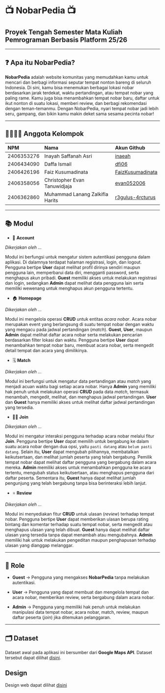# 📺 NobarPedia 📺
## Proyek Tengah Semester Mata Kuliah Pemrograman Berbasis Platform 25/26

---

## ❓ Apa itu NobarPedia?

**NobarPedia** adalah website komunitas yang memudahkan kamu untuk mencari dan berbagi informasi seputar tempat nonton bareng di seluruh Indonesia. Di sini, kamu bisa menemukan berbagai lokasi nobar berdasarkan jarak terdekat, waktu pertandingan, atau tempat nobar yang paling rame. Kamu juga bisa menambahkan tempat nobar baru, daftar untuk ikut nonton di suatu lokasi, memberi review, dan berbagi rekomendasi dengan teman-temanmu. Dengan NobarPedia, nyari tempat nobar jadi lebih seru, gampang, dan bikin kamu makin deket sama sesama pecinta nobar!

---

## 👨‍👨‍👦‍👦 Anggota Kelompok

| NPM | Nama | Akun Github |
| :-- | :--- | :---------- |
| 2406353276 | Inayah Saffanah Asri | [inaeah](https://github.com/Inaeah) |
| 2406434090 | Daffa Ismail | [dfi06](https://github.com/dfi06) |
| 2406426196 | Faiz Kusumadinata | [FaizKusumadinata](https://github.com/FaizKusumadinata) |
| 2406358056 | Christopher Evan Tanuwidjaja | [evan052006](https://github.com/evan052006) |
| 2406362860 | Muhammad Lanang Zalkifla Harits | [r3gulus-4rcturus](https://github.com/r3gulus-4rcturus) |

---

## 📚 Modul

+ 🔐 **Account**

*Dikerjakan oleh ...* 

Modul ini berfungsi untuk mengatur sistem autentikasi pengguna dalam aplikasi. Di dalamnya terdapat halaman registrasi, login, dan logout. Pengguna bertipe **User** dapat melihat profil dirinya sendiri maupun pengguna lain, memperbarui data diri, mengganti password, serta menghapus akun pribadi. **Guest** memiliki akses untuk melakukan registrasi dan login, sedangkan **Admin** dapat melihat data pengguna lain serta memiliki wewenang untuk menghapus akun pengguna tertentu.  


+ 🏠 **Homepage**

*Dikerjakan oleh ...*

Modul ini mengelola operasi **CRUD** untuk entitas *acara nobar*. Acara nobar merupakan event yang berlangsung di suatu tempat nobar dengan waktu yang mengacu pada jadwal pertandingan (*match*). **Guest**, **User**, maupun **Admin** dapat melihat daftar acara nobar serta melakukan pencarian berdasarkan filter lokasi dan waktu. Pengguna bertipe **User** dapat menambahkan tempat nobar baru, membuat acara nobar, serta mengedit detail tempat dan acara yang dimilikinya.  

+ 🗓️ **Match**

*Dikerjakan oleh ...*

Modul ini berfungsi untuk mengatur data pertandingan atau *match* yang menjadi acuan waktu bagi setiap acara nobar. Hanya **Admin** yang memiliki hak penuh untuk melakukan operasi **CRUD** pada data *match*, termasuk menambah, mengedit, melihat, dan menghapus jadwal pertandingan. **User** dan **Guest** hanya memiliki akses untuk melihat daftar jadwal pertandingan yang tersedia.  

+ 🙋‍♂️ **Join**

*Dikerjakan oleh ...*

Modul ini mengatur interaksi pengguna terhadap acara nobar melalui fitur **Join**. Pengguna bertipe **User** dapat memilih untuk bergabung ke dalam suatu acara nobar dengan dua opsi, yaitu ```pasti datang``` atau ```belum pasti datang```. Selain itu, **User** dapat mengubah pilihannya, membatalkan keikutsertaan, dan melihat jumlah peserta yang telah bergabung. Pemilik tempat nobar dapat melihat daftar pengguna yang bergabung dalam acara mereka. **Admin** memiliki akses untuk menambahkan pengguna ke acara tertentu, mengubah status keikutsertaan, atau menghapus pengguna dari daftar peserta. Sementara itu, **Guest** hanya dapat melihat jumlah pengunjung yang telah bergabung tanpa bisa berinteraksi lebih lanjut.  

+ ⭐ **Review**

*Dikerjakan oleh ...*

Modul ini menyediakan fitur **CRUD** untuk ulasan (*review*) terhadap tempat nobar. Pengguna bertipe **User** dapat memberikan ulasan berupa rating bintang dan komentar terhadap suatu tempat nobar, serta mengedit atau menghapus ulasan yang telah dibuat. **Guest** hanya dapat melihat daftar ulasan yang tersedia tanpa dapat menambah atau mengubahnya. **Admin** memiliki hak untuk melakukan pengeditan maupun penghapusan terhadap ulasan yang dianggap melanggar.  

---

## 🪪 Role

* **Guest** → Pengguna yang mengakses **NobarPedia** tanpa melakukan autentikasi.  

* **User** → Pengguna yang dapat membuat dan mengelola tempat dan acara nobar, memberikan review, serta bergabung dalam acara nobar.  

* **Admin** → Pengguna yang memiliki hak penuh untuk melakukan manipulasi data tempat nobar, acara nobar, match, review, maupun daftar peserta (*join*) jika ditemukan pelanggaran.  

---

## 🗂️ Dataset

Dataset awal pada aplikasi ini bersumber dari **Google Maps API**.
Dataset tersebut dapat dilihat [disini](https://pastebin.com/86erZaLJ).

## Design
Design web dapat dilihat [disini](https://www.figma.com/design/Rrkw3y34LQvzZG2eX4y9qv/NobarPedia?node-id=1-4&t=pk6UbIUrCsmu7ZqR-1)

